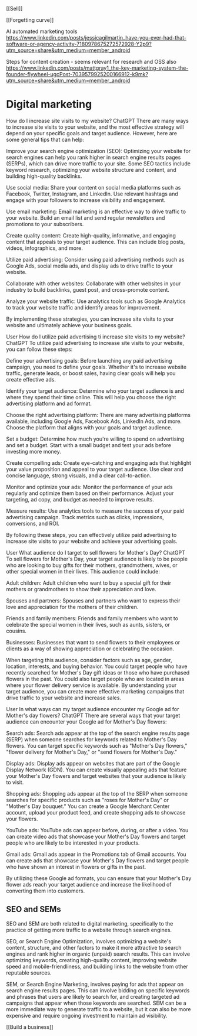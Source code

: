 [[Sell]]

[[Forgetting curve]]

AI automated marketing tools
https://www.linkedin.com/posts/jessicagilmartin_have-you-ever-had-that-software-or-agency-activity-7180978675272572928-Y2p9?utm_source=share&utm_medium=member_android

Steps for content creation - seems relevant for research and OSS also
https://www.linkedin.com/posts/mattgray1_the-key-marketing-system-the-founder-flywheel-ugcPost-7039579925200166912-k9mk?utm_source=share&utm_medium=member_android


# Digital marketing
How do I increase site visits to my website?
ChatGPT
There are many ways to increase site visits to your website, and the most effective strategy will depend on your specific goals and target audience. However, here are some general tips that can help:

Improve your search engine optimization (SEO): Optimizing your website for search engines can help you rank higher in search engine results pages (SERPs), which can drive more traffic to your site. Some SEO tactics include keyword research, optimizing your website structure and content, and building high-quality backlinks.

Use social media: Share your content on social media platforms such as Facebook, Twitter, Instagram, and LinkedIn. Use relevant hashtags and engage with your followers to increase visibility and engagement.

Use email marketing: Email marketing is an effective way to drive traffic to your website. Build an email list and send regular newsletters and promotions to your subscribers.

Create quality content: Create high-quality, informative, and engaging content that appeals to your target audience. This can include blog posts, videos, infographics, and more.

Utilize paid advertising: Consider using paid advertising methods such as Google Ads, social media ads, and display ads to drive traffic to your website.

Collaborate with other websites: Collaborate with other websites in your industry to build backlinks, guest post, and cross-promote content.

Analyze your website traffic: Use analytics tools such as Google Analytics to track your website traffic and identify areas for improvement.

By implementing these strategies, you can increase site visits to your website and ultimately achieve your business goals.





User
How do I utilize paid advertising ti increase site visits to my website?
ChatGPT
To utilize paid advertising to increase site visits to your website, you can follow these steps:

Define your advertising goals: Before launching any paid advertising campaign, you need to define your goals. Whether it's to increase website traffic, generate leads, or boost sales, having clear goals will help you create effective ads.

Identify your target audience: Determine who your target audience is and where they spend their time online. This will help you choose the right advertising platform and ad format.

Choose the right advertising platform: There are many advertising platforms available, including Google Ads, Facebook Ads, LinkedIn Ads, and more. Choose the platform that aligns with your goals and target audience.

Set a budget: Determine how much you're willing to spend on advertising and set a budget. Start with a small budget and test your ads before investing more money.

Create compelling ads: Create eye-catching and engaging ads that highlight your value proposition and appeal to your target audience. Use clear and concise language, strong visuals, and a clear call-to-action.

Monitor and optimize your ads: Monitor the performance of your ads regularly and optimize them based on their performance. Adjust your targeting, ad copy, and budget as needed to improve results.

Measure results: Use analytics tools to measure the success of your paid advertising campaign. Track metrics such as clicks, impressions, conversions, and ROI.

By following these steps, you can effectively utilize paid advertising to increase site visits to your website and achieve your advertising goals.


User
What audience do I target to sell flowers for Mother's Day?
ChatGPT
To sell flowers for Mother's Day, your target audience is likely to be people who are looking to buy gifts for their mothers, grandmothers, wives, or other special women in their lives. This audience could include:

Adult children: Adult children who want to buy a special gift for their mothers or grandmothers to show their appreciation and love.

Spouses and partners: Spouses and partners who want to express their love and appreciation for the mothers of their children.

Friends and family members: Friends and family members who want to celebrate the special women in their lives, such as aunts, sisters, or cousins.

Businesses: Businesses that want to send flowers to their employees or clients as a way of showing appreciation or celebrating the occasion.

When targeting this audience, consider factors such as age, gender, location, interests, and buying behavior. You could target people who have recently searched for Mother's Day gift ideas or those who have purchased flowers in the past. You could also target people who are located in areas where your flower delivery service is available. By understanding your target audience, you can create more effective marketing campaigns that drive traffic to your website and increase sales.





User
In what ways can my target audience encounter my Google ad for Mother's day flowers?
ChatGPT
There are several ways that your target audience can encounter your Google ad for Mother's Day flowers:

Search ads: Search ads appear at the top of the search engine results page (SERP) when someone searches for keywords related to Mother's Day flowers. You can target specific keywords such as "Mother's Day flowers," "flower delivery for Mother's Day," or "send flowers for Mother's Day."

Display ads: Display ads appear on websites that are part of the Google Display Network (GDN). You can create visually appealing ads that feature your Mother's Day flowers and target websites that your audience is likely to visit.

Shopping ads: Shopping ads appear at the top of the SERP when someone searches for specific products such as "roses for Mother's Day" or "Mother's Day bouquet." You can create a Google Merchant Center account, upload your product feed, and create shopping ads to showcase your flowers.

YouTube ads: YouTube ads can appear before, during, or after a video. You can create video ads that showcase your Mother's Day flowers and target people who are likely to be interested in your products.

Gmail ads: Gmail ads appear in the Promotions tab of Gmail accounts. You can create ads that showcase your Mother's Day flowers and target people who have shown an interest in flowers or gifts in the past.

By utilizing these Google ad formats, you can ensure that your Mother's Day flower ads reach your target audience and increase the likelihood of converting them into customers.



## SEO and SEMs
SEO and SEM are both related to digital marketing, specifically to the practice of getting more traffic to a website through search engines.

SEO, or Search Engine Optimization, involves optimizing a website's content, structure, and other factors to make it more attractive to search engines and rank higher in organic (unpaid) search results. This can involve optimizing keywords, creating high-quality content, improving website speed and mobile-friendliness, and building links to the website from other reputable sources.

SEM, or Search Engine Marketing, involves paying for ads that appear on search engine results pages. This can involve bidding on specific keywords and phrases that users are likely to search for, and creating targeted ad campaigns that appear when those keywords are searched. SEM can be a more immediate way to generate traffic to a website, but it can also be more expensive and require ongoing investment to maintain ad visibility.

[[Build a business]]
